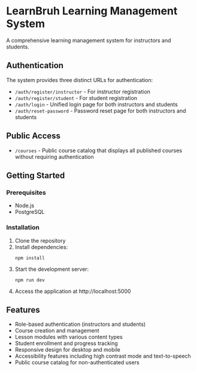 # LearnBruh Learning Management System

A comprehensive learning management system for instructors and students.

## Authentication

The system provides three distinct URLs for authentication:

- `/auth/register/instructor` - For instructor registration
- `/auth/register/student` - For student registration  
- `/auth/login` - Unified login page for both instructors and students
- `/auth/reset-password` - Password reset page for both instructors and students

## Public Access

- `/courses` - Public course catalog that displays all published courses without requiring authentication

## Getting Started

### Prerequisites

- Node.js
- PostgreSQL

### Installation

1. Clone the repository
2. Install dependencies:
   ```
   npm install
   ```
3. Start the development server:
   ```
   npm run dev
   ```
4. Access the application at http://localhost:5000

## Features

- Role-based authentication (instructors and students)
- Course creation and management
- Lesson modules with various content types
- Student enrollment and progress tracking
- Responsive design for desktop and mobile
- Accessibility features including high contrast mode and text-to-speech
- Public course catalog for non-authenticated users